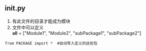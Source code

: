 ## __init__.py

  1. 有此文件的目录才能成为模块
  2. 文件中可以定义  
    __all__ = ["Module1", "Module2", "subPackage1", "subPackage2"]

    from PACKAGE import *  #自动导入定义的这些包
